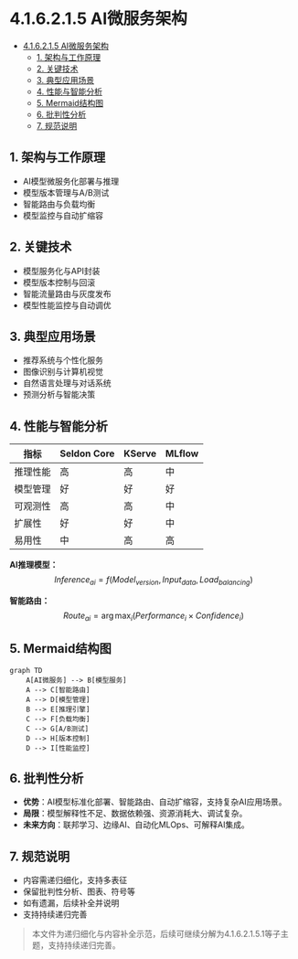 # 4.1.6.2.1.5 AI微服务架构


<!-- TOC START -->

- [4.1.6.2.1.5 AI微服务架构](#416215-ai微服务架构)
  - [1. 架构与工作原理](#1-架构与工作原理)
  - [2. 关键技术](#2-关键技术)
  - [3. 典型应用场景](#3-典型应用场景)
  - [4. 性能与智能分析](#4-性能与智能分析)
  - [5. Mermaid结构图](#5-mermaid结构图)
  - [6. 批判性分析](#6-批判性分析)
  - [7. 规范说明](#7-规范说明)

<!-- TOC END -->

## 1. 架构与工作原理

- AI模型微服务化部署与推理
- 模型版本管理与A/B测试
- 智能路由与负载均衡
- 模型监控与自动扩缩容

## 2. 关键技术

- 模型服务化与API封装
- 模型版本控制与回滚
- 智能流量路由与灰度发布
- 模型性能监控与自动调优

## 3. 典型应用场景

- 推荐系统与个性化服务
- 图像识别与计算机视觉
- 自然语言处理与对话系统
- 预测分析与智能决策

## 4. 性能与智能分析

| 指标     | Seldon Core | KServe     | MLflow     |
|----------|-------------|------------|------------|
| 推理性能 | 高          | 高         | 中         |
| 模型管理 | 好          | 好         | 好         |
| 可观测性 | 高          | 高         | 中         |
| 扩展性   | 好          | 好         | 中         |
| 易用性   | 中          | 高         | 高         |

**AI推理模型：**
$$Inference_{ai} = f(Model_{version}, Input_{data}, Load_{balancing})$$

**智能路由：**
$$Route_{ai} = \arg\max_{i} (Performance_i \times Confidence_i)$$

## 5. Mermaid结构图

```mermaid
graph TD
    A[AI微服务] --> B[模型服务]
    A --> C[智能路由]
    A --> D[模型管理]
    B --> E[推理引擎]
    C --> F[负载均衡]
    C --> G[A/B测试]
    D --> H[版本控制]
    D --> I[性能监控]
```

## 6. 批判性分析

- **优势**：AI模型标准化部署、智能路由、自动扩缩容，支持复杂AI应用场景。
- **局限**：模型解释性不足、数据依赖强、资源消耗大、调试复杂。
- **未来方向**：联邦学习、边缘AI、自动化MLOps、可解释AI集成。

## 7. 规范说明

- 内容需递归细化，支持多表征
- 保留批判性分析、图表、符号等
- 如有遗漏，后续补全并说明
- 支持持续递归完善

> 本文件为递归细化与内容补全示范，后续可继续分解为4.1.6.2.1.5.1等子主题，支持持续递归完善。
